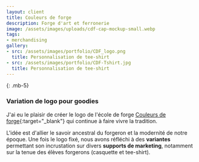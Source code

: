 ```yaml
---
layout: client
title: Couleurs de forge
description: Forge d'art et ferronerie
image: /assets/images/uploads/cdf-cap-mockup-small.webp
tags:
- merchandising
gallery:
- src: /assets/images/portfolio/CDF_logo.png
  title: Personnalisation de tee-shirt
- src: /assets/images/portfolio/CDF-Tshirt.jpg
  title: Personnalisation de tee-shirt
---
```

{: .mb-5}
### Variation de logo pour goodies

J'ai eu le plaisir de créer le logo de l'école de forge [Couleurs de forge](https://couleursdeforge.com/){:target="_blank"} qui continue à faire vivre la tradition.  

L'idée est d'allier le savoir ancestral du forgeron et la modernité de notre époque.
Une fois le logo fixé, nous avons réfléchi à des **variantes** permettant son incrustation sur divers **supports de marketing**, notamment sur la tenue des élèves forgerons (casquette et tee-shirt).
